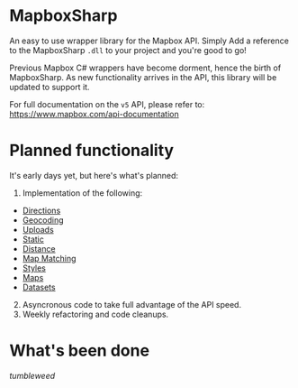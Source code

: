 # MapboxSharp

An easy to use wrapper library for the Mapbox API. Simply Add a reference to the MapboxSharp `.dll` to your project and you're good to go!

Previous Mapbox C# wrappers have become dorment, hence the birth of MapboxSharp. As new functionality arrives in the API, this library will be updated to support it.

For full documentation on the `v5` API, please refer to: https://www.mapbox.com/api-documentation

# Planned functionality

It's early days yet, but here's what's planned:

1. Implementation of the following:
 * [Directions](https://www.mapbox.com/api-documentation/#directions)
 * [Geocoding](https://www.mapbox.com/api-documentation/#geocoding)
 * [Uploads](https://www.mapbox.com/api-documentation/#uploads)
 * [Static](https://www.mapbox.com/api-documentation/#static)
 * [Distance](https://www.mapbox.com/api-documentation/#distance)
 * [Map Matching](https://www.mapbox.com/api-documentation/#map-matching)
 * [Styles](https://www.mapbox.com/api-documentation/#styles)
 * [Maps](https://www.mapbox.com/api-documentation/#maps)
 * [Datasets](https://www.mapbox.com/api-documentation/#datasets)
 
2. Asyncronous code to take full advantage of the API speed.
3. Weekly refactoring and code cleanups. 

# What's been done

*tumbleweed*
